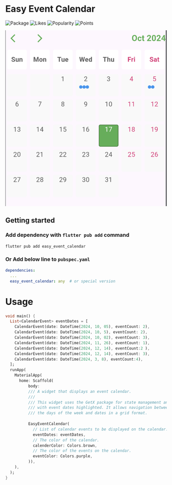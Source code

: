 # Easy Event Calendar

![Package][pubdev-package]
![Likes][pubdev-likes]
![Popularity][pubdev-popularity]
![Points][pubdev-points]

![banner][banner]


## Getting started

### Add dependency with `flutter pub add` command

```shell
flutter pub add easy_event_calendar
```

### **Or** Add below line to `pubspec.yaml`

```yaml
dependencies:
  ...
  easy_event_calendar: any  # or special version

```


# Usage

```Dart
void main() {
  List<CalendarEvent> eventDates = [
    CalendarEvent(date: DateTime(2024, 10, 05), eventCount: 2),
    CalendarEvent(date: DateTime(2024, 10, 5), eventCount: 2),
    CalendarEvent(date: DateTime(2024, 10, 02), eventCount: 3),
    CalendarEvent(date: DateTime(2024, 11, 26), eventCount: 1),
    CalendarEvent(date: DateTime(2024, 12, 14), eventCount:2 ),
    CalendarEvent(date: DateTime(2024, 12, 14), eventCount: 3),
    CalendarEvent(date: DateTime(2024, 3, 8), eventCount:4),
  ];
  runApp(
    MaterialApp(
      home: Scaffold(
          body:
          /// A widget that displays an event calendar.
          ///
          /// This widget uses the GetX package for state management and displays a calendar
          /// with event dates highlighted. It allows navigation between months and displays
          /// the days of the week and dates in a grid format.
          
          EasyEventCalendar(
            // List of calendar events to be displayed on the calendar.
            eventDates: eventDates,
            // The color of the calendar.
            calenderColor: Colors.brown,
            // The color of the events on the calendar.
            eventColor: Colors.purple,
          )),
    ),
  );
}

```


[pubdev-package]: https://img.shields.io/pub/v/easy_event_calendar.svg
[pubdev-likes]: https://img.shields.io/pub/likes/easy_event_calendar?logo=dart
[pubdev-popularity]: https://img.shields.io/pub/popularity/easy_event_calendar?logo=dart
[pubdev-points]: https://img.shields.io/pub/points/easy_event_calendar?logo=dart
[banner]: https://github.com/abdullah-bd/easy_event_calendar/blob/3bd377cfc1a8ab2d4b5553ce334df164417b8a04/screenshots/shot1.png?raw=true